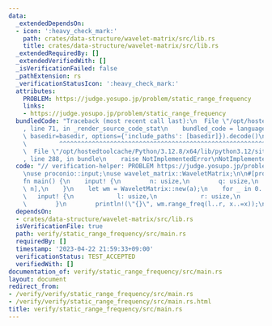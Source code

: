 ```yaml
---
data:
  _extendedDependsOn:
  - icon: ':heavy_check_mark:'
    path: crates/data-structure/wavelet-matrix/src/lib.rs
    title: crates/data-structure/wavelet-matrix/src/lib.rs
  _extendedRequiredBy: []
  _extendedVerifiedWith: []
  _isVerificationFailed: false
  _pathExtension: rs
  _verificationStatusIcon: ':heavy_check_mark:'
  attributes:
    PROBLEM: https://judge.yosupo.jp/problem/static_range_frequency
    links:
    - https://judge.yosupo.jp/problem/static_range_frequency
  bundledCode: "Traceback (most recent call last):\n  File \"/opt/hostedtoolcache/Python/3.12.8/x64/lib/python3.12/site-packages/onlinejudge_verify/documentation/build.py\"\
    , line 71, in _render_source_code_stat\n    bundled_code = language.bundle(stat.path,\
    \ basedir=basedir, options={'include_paths': [basedir]}).decode()\n          \
    \         ^^^^^^^^^^^^^^^^^^^^^^^^^^^^^^^^^^^^^^^^^^^^^^^^^^^^^^^^^^^^^^^^^^^^^^^^^^^^^^^^^\n\
    \  File \"/opt/hostedtoolcache/Python/3.12.8/x64/lib/python3.12/site-packages/onlinejudge_verify/languages/rust.py\"\
    , line 288, in bundle\n    raise NotImplementedError\nNotImplementedError\n"
  code: "// verification-helper: PROBLEM https://judge.yosupo.jp/problem/static_range_frequency\n\
    \nuse proconio::input;\nuse wavelet_matrix::WaveletMatrix;\n\n#[proconio::fastout]\n\
    fn main() {\n    input! {\n        n: usize,\n        q: usize,\n        a: [usize;\
    \ n],\n    }\n    let wm = WaveletMatrix::new(a);\n    for _ in 0..q {\n     \
    \   input! {\n            l: usize,\n            r: usize,\n            x: usize,\n\
    \        }\n        println!(\"{}\", wm.range_freq(l..r, x..=x));\n    }\n}\n"
  dependsOn:
  - crates/data-structure/wavelet-matrix/src/lib.rs
  isVerificationFile: true
  path: verify/static_range_frequency/src/main.rs
  requiredBy: []
  timestamp: '2023-04-22 21:59:33+09:00'
  verificationStatus: TEST_ACCEPTED
  verifiedWith: []
documentation_of: verify/static_range_frequency/src/main.rs
layout: document
redirect_from:
- /verify/verify/static_range_frequency/src/main.rs
- /verify/verify/static_range_frequency/src/main.rs.html
title: verify/static_range_frequency/src/main.rs
---
```


